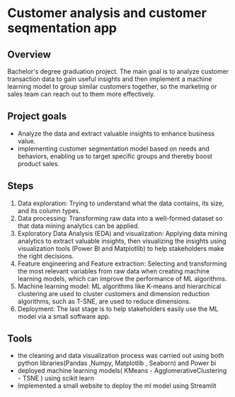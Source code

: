 
# Customer analysis and customer seqmentation app
## Overview
Bachelor's degree graduation project. The main goal is to analyze customer transaction data to gain useful insights and then implement a machine learning model to group similar customers together, so the marketing or sales team can reach out to them more effectively.
## Project goals
- Analyze the data and extract valuable insights to enhance business value.
- implementing customer segmentation model based on needs and behaviors, enabling us to target specific groups and thereby boost product sales.
## Steps
1. Data exploration: Trying to understand what the data contains, its size, and its column types.
2. Data processing: Transforming raw data into a well-formed dataset so that data mining analytics can be applied.
3. Exploratory Data Analysis (EDA) and visualization: Applying data mining analytics to extract valuable insights, then visualizing the insights using visualization tools (Power BI and Matplotlib) to help stakeholders make the right decisions.
4. Feature engineering and Feature extraction: Selecting and transforming the most relevant variables from raw data when creating machine learning models, which can improve the performance of ML algorithms.
5. Machine learning model: ML algorithms like K-means and hierarchical clustering are used to cluster customers and dimension reduction algorithms, such as T-SNE, are used to reduce dimensions.
6. Deployment: The last stage is to help stakeholders easily use the ML model via a small software app.
## Tools
- the cleaning and data visualization process was carried out using both python libraries(Pandas ,Numpy, Matplotlib , Seaborn) and Power bi
- deployed machine learning models( KMeans - AgglomerativeClustering - TSNE ) using scikit learn
- Implemented a small website to deploy the ml model using Streamlit









 







